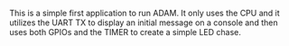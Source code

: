 This is a simple first application to run ADAM. It only uses the CPU and it utilizes the UART TX to display an initial message on a console and then uses both GPIOs and the TIMER to create a simple LED chase.